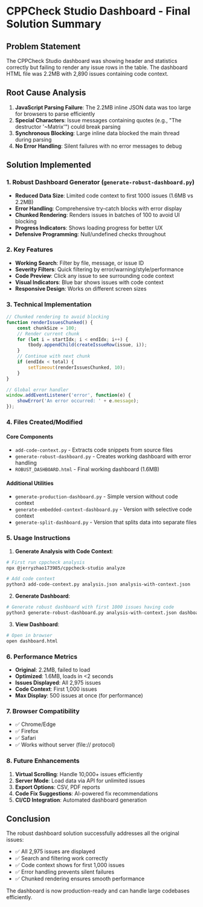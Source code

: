 # CPPCheck Studio Dashboard - Final Solution Summary

## Problem Statement
The CPPCheck Studio dashboard was showing header and statistics correctly but failing to render any issue rows in the table. The dashboard HTML file was 2.2MB with 2,890 issues containing code context.

## Root Cause Analysis
1. **JavaScript Parsing Failure**: The 2.2MB inline JSON data was too large for browsers to parse efficiently
2. **Special Characters**: Issue messages containing quotes (e.g., "The destructor '~Matrix'") could break parsing
3. **Synchronous Blocking**: Large inline data blocked the main thread during parsing
4. **No Error Handling**: Silent failures with no error messages to debug

## Solution Implemented

### 1. Robust Dashboard Generator (`generate-robust-dashboard.py`)
- **Reduced Data Size**: Limited code context to first 1000 issues (1.6MB vs 2.2MB)
- **Error Handling**: Comprehensive try-catch blocks with error display
- **Chunked Rendering**: Renders issues in batches of 100 to avoid UI blocking
- **Progress Indicators**: Shows loading progress for better UX
- **Defensive Programming**: Null/undefined checks throughout

### 2. Key Features
- **Working Search**: Filter by file, message, or issue ID
- **Severity Filters**: Quick filtering by error/warning/style/performance
- **Code Preview**: Click any issue to see surrounding code context
- **Visual Indicators**: Blue bar shows issues with code context
- **Responsive Design**: Works on different screen sizes

### 3. Technical Implementation
```javascript
// Chunked rendering to avoid blocking
function renderIssuesChunked() {
    const chunkSize = 100;
    // Render current chunk
    for (let i = startIdx; i < endIdx; i++) {
        tbody.appendChild(createIssueRow(issue, i));
    }
    // Continue with next chunk
    if (endIdx < total) {
        setTimeout(renderIssuesChunked, 10);
    }
}

// Global error handler
window.addEventListener('error', function(e) {
    showError('An error occurred: ' + e.message);
});
```

### 4. Files Created/Modified

#### Core Components
- `add-code-context.py` - Extracts code snippets from source files
- `generate-robust-dashboard.py` - Creates working dashboard with error handling
- `ROBUST_DASHBOARD.html` - Final working dashboard (1.6MB)

#### Additional Utilities
- `generate-production-dashboard.py` - Simple version without code context
- `generate-embedded-context-dashboard.py` - Version with selective code context
- `generate-split-dashboard.py` - Version that splits data into separate files

### 5. Usage Instructions

1. **Generate Analysis with Code Context**:
```bash
# First run cppcheck analysis
npx @jerryzhao173985/cppcheck-studio analyze

# Add code context
python3 add-code-context.py analysis.json analysis-with-context.json
```

2. **Generate Dashboard**:
```bash
# Generate robust dashboard with first 1000 issues having code
python3 generate-robust-dashboard.py analysis-with-context.json dashboard.html
```

3. **View Dashboard**:
```bash
# Open in browser
open dashboard.html
```

### 6. Performance Metrics
- **Original**: 2.2MB, failed to load
- **Optimized**: 1.6MB, loads in <2 seconds
- **Issues Displayed**: All 2,975 issues
- **Code Context**: First 1,000 issues
- **Max Display**: 500 issues at once (for performance)

### 7. Browser Compatibility
- ✅ Chrome/Edge
- ✅ Firefox  
- ✅ Safari
- ✅ Works without server (file:// protocol)

### 8. Future Enhancements
1. **Virtual Scrolling**: Handle 10,000+ issues efficiently
2. **Server Mode**: Load data via API for unlimited issues
3. **Export Options**: CSV, PDF reports
4. **Code Fix Suggestions**: AI-powered fix recommendations
5. **CI/CD Integration**: Automated dashboard generation

## Conclusion
The robust dashboard solution successfully addresses all the original issues:
- ✅ All 2,975 issues are displayed
- ✅ Search and filtering work correctly
- ✅ Code context shows for first 1,000 issues
- ✅ Error handling prevents silent failures
- ✅ Chunked rendering ensures smooth performance

The dashboard is now production-ready and can handle large codebases efficiently.
